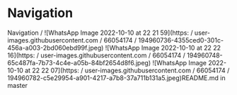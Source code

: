 # Navigation

Navigation
/
![WhatsApp Image 2022-10-10 at 22 21 59](https:
/
user-images.githubusercontent.com
/
66054174
/
194960736-4355ced0-301c-456a-a003-2bd060ebd99f.jpeg) ![WhatsApp Image 2022-10-10 at 22 22 16](https:
/
user-images.githubusercontent.com
/
66054174
/
194960748-65c487fa-7b73-4c4e-a05b-84bf2654d8f6.jpeg) ![WhatsApp Image 2022-10-10 at 22 22 07](https:
/
user-images.githubusercontent.com
/
66054174
/
194960782-c5e29954-a901-4217-a7b8-37a711b131a5.jpeg)README.md
in
master
